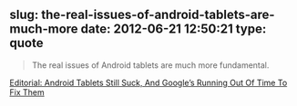 slug: the-real-issues-of-android-tablets-are-much-more
date: 2012-06-21 12:50:21
type: quote
---

> The real issues of Android tablets are much more fundamental.

[Editorial: Android Tablets Still Suck, And Google’s Running Out Of Time To Fix Them](http://www.androidpolice.com/2012/06/19/android-tablets-still-suck-and-googles-running-out-of-time-to-fix-them/)
